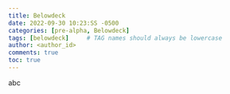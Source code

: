 ```yaml
---
title: Belowdeck
date: 2022-09-30 10:23:SS -0500
categories: [pre-alpha, Belowdeck]
tags: [belowdeck]     # TAG names should always be lowercase
author: <author_id>
comments: true
toc: true
---
```


abc
